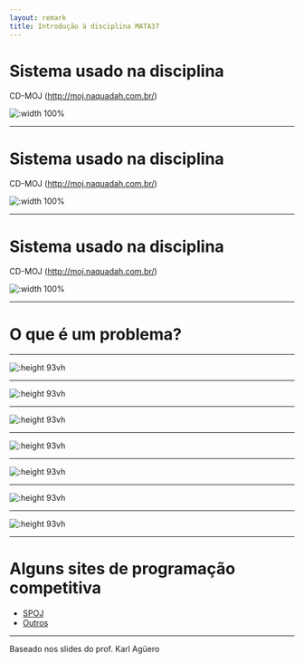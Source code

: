 ```yaml
---
layout: remark
title: Introdução à disciplina MATA37
---
```


<div>

# Sistema usado na disciplina

CD-MOJ (<http://moj.naquadah.com.br/>)

![:width 100%](files/moj0.png)

---

# Sistema usado na disciplina

CD-MOJ (<http://moj.naquadah.com.br/>)

![:width 100%](files/moj1.png)

---

# Sistema usado na disciplina

CD-MOJ (<http://moj.naquadah.com.br/>)

![:width 100%](files/moj2.png)

---

# O que é um problema?

---

![:height 93vh](files/problema1.png)

---

![:height 93vh](files/problema2.png)

---

![:height 93vh](files/problema3.png)

---

![:height 93vh](files/problema4.png)

---

![:height 93vh](files/problema5.png)

---

![:height 93vh](files/problema6.png)

---

![:height 93vh](files/problema7.png)

---

# Alguns sites de programação competitiva

- [SPOJ](http://br.spoj.com/)
- [Outros](https://medium.com/coderbyte/the-10-most-popular-coding-challenge-websites-of-2016-fb8a5672d22f)

---

Baseado nos slides do prof. Karl Agüero

</div>